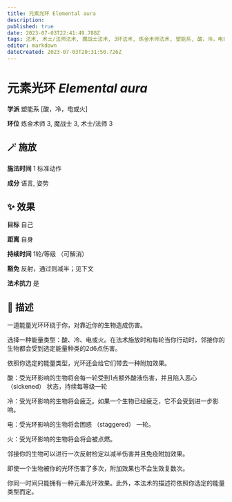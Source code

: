 ```yaml
---
title: 元素光环 Elemental aura
description: 
published: true
date: 2023-07-03T22:41:49.788Z
tags: 法术, 术士/法师法术, 魔战士法术, 3环法术, 炼金术师法术, 塑能系, 酸，冷，电或火
editor: markdown
dateCreated: 2023-07-03T20:31:50.726Z
---
```


# **元素光环** *Elemental aura*

**学派** 塑能系 \[酸，冷，电或火\] 

**环位** 炼金术师 3, 魔战士 3, 术士/法师 3

## 🪄 施放

**施法时间** 1 标准动作

**成分** 语言, 姿势

## ✨ 效果 

**目标** 自己 

**距离** 自身  

**持续时间** 1轮/等级 （可解消） 

**豁免** 反射，通过则减半；见下文

**法术抗力** 是

## 📖 描述

一道能量光环环绕于你，对靠近你的生物造成伤害。

选择一种能量类型：酸、冷、电或火。在法术施放时和每轮当你行动时，邻接你的生物都会受到选定能量种类的2d6点伤害。

依照你选定的能量类型，光环还会给它们带去一种附加效果。

酸：受光环影响的生物将会每一轮受到1点额外酸液伤害，并且陷入恶心 （sickened） 状态，持续每等级一轮

冷：受光环影响的生物将会疲乏。如果一个生物已经疲乏，它不会受到进一步影响。

电：受光环影响的生物将会困惑 （staggered） 一轮。

火：受光环影响的生物将会将会被点燃。

邻接你的生物可以进行一次反射检定以减半伤害并且免疫附加效果。

即使一个生物被你的光环伤害了多次，附加效果也不会生效复数次。

你同一时间只能拥有一种元素光环效果。此外，本法术的描述符依照你选定的能量类型而定。
    